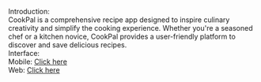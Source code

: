 Introduction:\
CookPal is a comprehensive recipe app designed to inspire culinary creativity and simplify the cooking experience. Whether you're a seasoned chef or a kitchen novice, CookPal provides a user-friendly platform to discover and save delicious recipes.\
Interface:\
Mobile: [Click here](https://drive.google.com/file/d/1BkBrH4nMWMsoqOkFD38PH4zRk1gi77lh/view)\
Web: [Click here](https://cookpal-ec834.web.app/)
